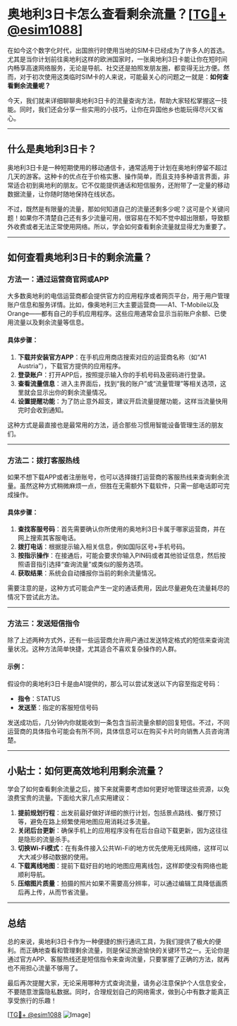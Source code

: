 # 奥地利3日卡怎么查看剩余流量？[[TG💪+ @esim1088](https://t.me/s/esim1088)]

在如今这个数字化时代，出国旅行时使用当地的SIM卡已经成为了许多人的首选。尤其是当你计划前往奥地利这样的欧洲国家时，一张奥地利3日卡能让你在短时间内畅享高速网络服务，无论是导航、社交还是拍照发朋友圈，都变得无比方便。然而，对于初次使用这类临时SIM卡的人来说，可能最关心的问题之一就是：**如何查看剩余流量呢？**

今天，我们就来详细聊聊奥地利3日卡的流量查询方法，帮助大家轻松掌握这一技能。同时，我们还会分享一些实用的小技巧，让你在异国他乡也能玩得尽兴又省心。

---

## 什么是奥地利3日卡？

奥地利3日卡是一种短期使用的移动通信卡，通常适用于计划在奥地利停留不超过几天的游客。这种卡的优点在于价格实惠、操作简单，而且支持多种语言界面，非常适合初到奥地利的朋友。它不仅能提供通话和短信服务，还附带了一定量的移动数据流量，让你随时随地保持在线状态。

不过，既然是有限量的流量，那如何知道自己的流量还剩多少呢？这可是个关键问题！如果你不清楚自己还有多少流量可用，很容易在不知不觉中超出限额，导致额外收费或者无法正常使用网络。所以，学会如何查看剩余流量就显得尤为重要了。

---

## 如何查看奥地利3日卡的剩余流量？

### 方法一：通过运营商官网或APP

大多数奥地利的电信运营商都会提供官方的应用程序或者网页平台，用于用户管理账户信息和服务详情。比如，像奥地利三大主要运营商——A1、T-Mobile以及Orange——都有自己的手机应用程序。这些应用通常会显示当前账户余额、已使用流量以及剩余流量等信息。

#### 具体步骤：
1. **下载并安装官方APP**：在手机应用商店搜索对应的运营商名称（如“A1 Austria”），下载官方提供的应用程序。
2. **登录账户**：打开APP后，按照提示输入你的手机号码及密码进行登录。
3. **查看流量信息**：进入主界面后，找到“我的账户”或“流量管理”等相关选项，这里就会显示出你的剩余流量情况。
4. **设置提醒功能**：为了防止意外超支，建议开启流量提醒功能，这样当流量快用完时会收到通知。

这种方式是最直接也是最常用的方法，适合那些习惯用智能设备管理生活的朋友们。

---

### 方法二：拨打客服热线

如果不想下载APP或者注册账号，也可以选择拨打运营商的客服热线来查询剩余流量。虽然这种方式稍微麻烦一点，但胜在无需额外下载软件，只需一部电话即可完成操作。

#### 具体步骤：
1. **查找客服号码**：首先需要确认你所使用的奥地利3日卡属于哪家运营商，并在网上搜索其客服电话。
2. **拨打电话**：根据提示输入相关信息，例如国际区号+手机号码。
3. **按指示操作**：在接通后，可能会要求你输入PIN码或者其他验证信息，然后按照语音指引选择“查询流量”或类似的服务选项。
4. **获取结果**：系统会自动播报你当前的剩余流量情况。

需要注意的是，这种方式可能会产生一定的通话费用，因此尽量避免在流量耗尽的情况下尝试此方法。

---

### 方法三：发送短信指令

除了上述两种方式外，还有一些运营商允许用户通过发送特定格式的短信来查询流量状况。这种方法简单快捷，尤其适合不喜欢复杂操作的人群。

#### 示例：
假设你的奥地利3日卡是由A1提供的，那么可以尝试发送以下内容至指定号码：
- **指令**：STATUS
- **发送至**：指定的客服短信号码

发送成功后，几分钟内你就能收到一条包含当前流量余额的回复短信。不过，不同运营商的具体指令可能会有所不同，具体信息可以在购买卡片时向销售人员咨询清楚。

---

## 小贴士：如何更高效地利用剩余流量？

学会了如何查看剩余流量之后，接下来就需要考虑如何更好地管理这些资源，以免浪费宝贵的流量。下面给大家几点实用建议：

1. **提前规划行程**：出发前最好做好详细的旅行计划，包括景点路线、餐厅预订等，避免在路上频繁使用地图应用消耗过多流量。
2. **关闭后台更新**：确保手机上的应用程序没有在后台自动下载更新，因为这往往是隐形的流量杀手。
3. **切换Wi-Fi模式**：在有条件接入公共Wi-Fi的地方优先使用无线网络，这样可以大大减少移动数据的使用。
4. **下载离线地图**：提前下载好目的地的地图应用离线包，这样即使没有网络也能顺利导航。
5. **压缩图片质量**：拍摄的照片如果不需要高分辨率，可以通过编辑工具降低画质后再上传，从而节省流量。

---

## 总结

总的来说，奥地利3日卡作为一种便捷的旅行通讯工具，为我们提供了极大的便利。而正确地查看和管理剩余流量，则是保证旅途愉快的关键环节之一。无论你是通过官方APP、客服热线还是短信指令来查询流量，只要掌握了正确的方法，就再也不用担心流量不够用了。

最后再次提醒大家，无论采用哪种方式查询流量，请务必注意保护个人信息安全，不要随意泄露隐私数据。同时，合理规划自己的网络需求，做到心中有数才能真正享受旅行的乐趣！

[[TG💪+ @esim1088](https://t.me/s/esim1088) ![Image](https://i.postimg.cc/4NQfJmqS/Snipaste-2025-05-13-00-14-12.png)]